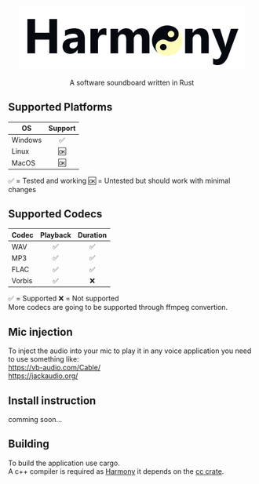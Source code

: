 <p align="center">
  <img src="https://github.com/Kl4rry/Harmony/blob/main/res/logo.png" />
</p>

<p align="center">A software soundboard written in Rust</p>

## Supported Platforms
| OS            | Support|
| ------------- |:------:|
| Windows       | ✅ |
| Linux         | 🆗 |
| MacOS         | 🆗 |

✅ = Tested and working 🆗 = Untested but should work with minimal changes

## Supported Codecs
| Codec         | Playback | Duration |
| ------------- |:------:|:------:|
| WAV           | ✅ | ✅ |
| MP3           | ✅ | ✅ |
| FLAC          | ✅ | ✅ |
| Vorbis        | ✅ | ❌ |

✅ = Supported ❌ = Not supported  
More codecs are going to be supported through ffmpeg convertion.

## Mic injection
To inject the audio into your mic to play it in any voice application you need to use something like:  
https://vb-audio.com/Cable/   
https://jackaudio.org/

## Install instruction
comming soon...

## Building
To build the application use cargo.  
A c++ compiler is required as [Harmony](https://github.com/Kl4rry/Harmony) it depends on the [cc crate](https://crates.io/crates/cc).
